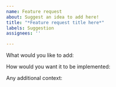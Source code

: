 ```yaml
---
name: Feature request
about: Suggest an idea to add here!
title: "*Feature request title here*"
labels: Suggestion
assignees: ''

---
```


What would you like to add: 

How would you want it to be implemented:

Any additional context:

